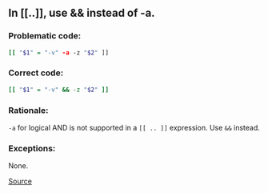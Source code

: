 ## In [\[..]], use && instead of -a.

### Problematic code:

```sh
[[ "$1" = "-v" -a -z "$2" ]]
```

### Correct code:

```sh
[[ "$1" = "-v" && -z "$2" ]]
```

### Rationale:

`-a` for logical AND is not supported in a `[[ .. ]]` expression. Use `&&` instead.

### Exceptions:

None.

[Source](https://github.com/koalaman/shellcheck/wiki/SC2108)

